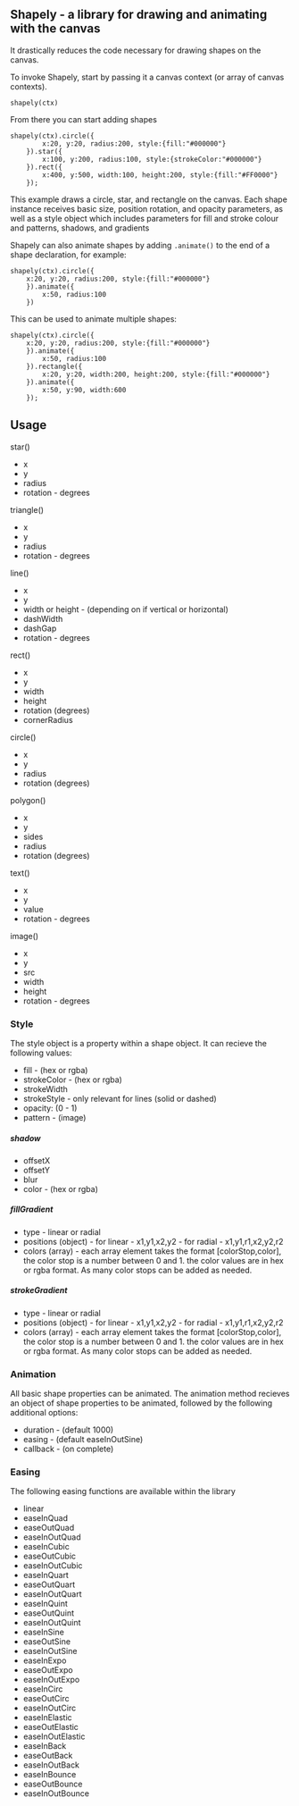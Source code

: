## Shapely - a library for drawing and animating with the canvas ##

It drastically reduces the code necessary for drawing shapes on the canvas.

To invoke Shapely, start by passing it a canvas context (or array of canvas contexts).

`shapely(ctx)`

From there you can start adding shapes

```
shapely(ctx).circle({
		x:20, y:20, radius:200, style:{fill:"#000000"}
	}).star({
		x:100, y:200, radius:100, style:{strokeColor:"#000000"}
	}).rect({
		x:400, y:500, width:100, height:200, style:{fill:"#FF0000"}
	});
```

This example draws a circle, star, and rectangle on the canvas. Each shape instance receives basic size, position rotation, and opacity parameters, as well as a style object which includes parameters for fill and stroke colour and patterns, shadows, and gradients

Shapely can also animate shapes by adding `.animate()` to the end of a shape declaration, for example:
```
shapely(ctx).circle({
	x:20, y:20, radius:200, style:{fill:"#000000"}
	}).animate({
		x:50, radius:100
	})
```
This can be used to animate multiple shapes:
```
shapely(ctx).circle({
	x:20, y:20, radius:200, style:{fill:"#000000"}
	}).animate({
		x:50, radius:100
	}).rectangle({
		x:20, y:20, width:200, height:200, style:{fill:"#000000"}
	}).animate({
		x:50, y:90, width:600
	});
```

## Usage ##


star()  
- x
- y
- radius
- rotation - degrees

triangle()  
- x
- y
- radius
- rotation - degrees

line()  
- x
- y
- width or height - (depending on if vertical or horizontal)
- dashWidth
- dashGap
- rotation - degrees

rect()  
- x
- y
- width
- height
- rotation (degrees)
- cornerRadius

circle()  
- x
- y
- radius
- rotation (degrees)

polygon()  
- x
- y
- sides
- radius
- rotation (degrees)

text()  
- x
- y
- value
- rotation - degrees

image()
- x
- y
- src
- width
- height
- rotation - degrees

### Style ###

The style object is a property within a shape object. It can recieve the following values:

- fill - (hex or rgba)
- strokeColor - (hex or rgba)
- strokeWidth
- strokeStyle - only relevant for lines (solid or dashed)
- opacity: (0 - 1)
- pattern - (image)

##### shadow #####

- offsetX
- offsetY
- blur
- color - (hex or rgba)

##### fillGradient #####

- type - linear or radial
- positions (object) - for linear - x1,y1,x2,y2
				   - for radial - x1,y1,r1,x2,y2,r2
- colors (array) - each array element takes the format [colorStop,color], the color stop is a number between 0 and 1. the color values are in hex or rgba format.
As many color stops can be added as needed.

##### strokeGradient #####

- type - linear or radial
- positions (object) - for linear - x1,y1,x2,y2
				   - for radial - x1,y1,r1,x2,y2,r2
- colors (array) - each array element takes the format [colorStop,color], the color stop is a number between 0 and 1. the color values are in hex or rgba format.
As many color stops can be added as needed.


### Animation ###

All basic shape properties can be animated.
The animation method recieves an object of shape properties to be animated, followed by the following additional options:
- duration - (default 1000)
- easing - (default easeInOutSine)
- callback - (on complete)

### Easing ###
The following easing functions are available within the library

- linear
- easeInQuad
- easeOutQuad
- easeInOutQuad
- easeInCubic
- easeOutCubic
- easeInOutCubic
- easeInQuart
- easeOutQuart
- easeInOutQuart
- easeInQuint
- easeOutQuint
- easeInOutQuint
- easeInSine
- easeOutSine
- easeInOutSine
- easeInExpo
- easeOutExpo
- easeInOutExpo
- easeInCirc
- easeOutCirc
- easeInOutCirc
- easeInElastic
- easeOutElastic
- easeInOutElastic
- easeInBack
- easeOutBack
- easeInOutBack
- easeInBounce
- easeOutBounce
- easeInOutBounce
